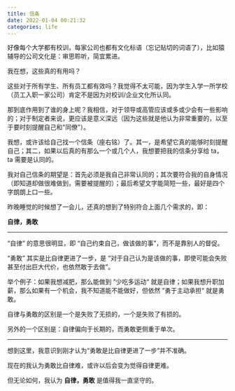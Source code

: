 ```yaml
---
title: 信条
date: 2022-01-04 00:21:32
categories: life
---
```


好像每个大学都有校训，每家公司也都有文化标语（忘记贴切的词语了），比如猿辅导的公司文化是：审思聆听，简宜累进。

我在想，这些真的有用吗？

<!-- more -->

这些对于所有学生、所有员工都有效吗？我觉得不太可能，因为学生入学一所学校（员工入职一家公司）肯定不是因为对校训/企业文化所认同。

那到底作用到了谁的身上呢？我相信，对于领导或高管应该或多或少会有一些影响的；对于制定者来说，更应该是意义深远（因为这些就是他认为非常重要的，以至于要时刻提醒自己和"同僚"）。

我想，或许该给自己找一个信条（座右铭）了。其一，是希望它真的能够时刻提醒自己；其二，如果以后真的有那么一个或几个人，我想要把我的信条分享给 ta，ta 需要是认同的。



我对自己信条的期望是：首先必须是我自己非常认同的；其次要符合我的自身情况（即知道却做很难做到，需要被提醒的）；最后希望文字能简短一些，最好是四个字朗朗上口一些。

昨晚睡觉的时候想了一会儿，还真的想到了特别符合上面几个需求的，即：

**自律，勇敢**

---

“自律” 的意思很明显，即 “自己约束自己，做该做的事”，而不是靠别人的督促。

“勇敢” 其实是比自律更进了一步，是 “对于自己认为是该做的事，即使可能会失败甚至付出巨大代价，也依然敢于去做”。

举个例子：如果我想减肥，那么能做到 ”少吃多运动“ 就是自律；如果我想升职加薪，那么如果有一个机会，我不知道能不能做好，但依然 ”勇于主动承担“ 就是勇敢。

自律与勇敢的区别是一个是失败了无损的，一个是失败了有损的。

另外的一个区别是：自律偏向于长期的，而勇敢更侧重于单次。

---

想到这里，我意识到刚才认为“勇敢是比自律更进了一步”并不准确。

现在的我认为勇敢比自律难，或许以后会变为觉得自律更难。

但无论如何，我认为 **自律，勇敢** 是值得我一直坚守的。


